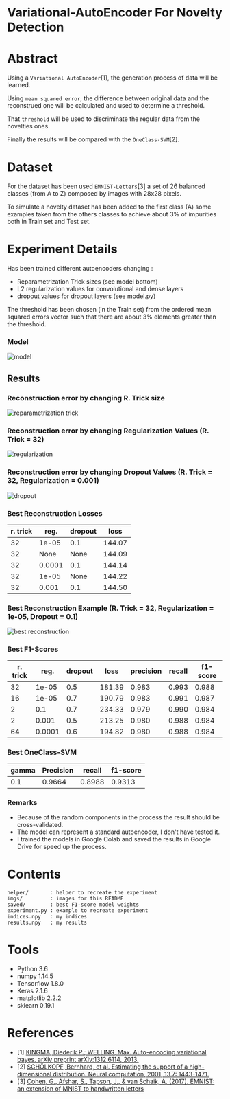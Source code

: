 # Variational-AutoEncoder For Novelty Detection

# Abstract
Using a `Variational AutoEncoder`[1], the generation process of data will be learned.

Using `mean squared error`, the difference between original data and the reconstrued one will be calculated and used to determine a threshold.

That `threshold` will be used to discriminate the regular data from the novelties ones.

Finally the results will be compared with the `OneClass-SVM`[2].

# Dataset
For the dataset has been used `EMNIST-Letters`[3] a set of 26 balanced classes (from A to Z) composed by images with 28x28 pixels.

To simulate a novelty dataset has been added to the first class (A) some examples taken from the others classes to achieve about 3% of impurities both in Train set and Test set.

# Experiment Details
Has been trained different autoencoders changing :
- Reparametrization Trick sizes (see model bottom)
- L2 regularization values for convolutional and dense layers
- dropout values for dropout layers (see model.py)

The threshold has been chosen (in the Train set) from the ordered mean squared errors vector such that there are about 3% elements greater than the threshold.

### Model
![model](imgs/vae.png)

## Results
### Reconstruction error by changing R. Trick size
![reparametrization trick](imgs/hids.png)

### Reconstruction error by changing Regularization Values (R. Trick = 32)
![regularization](imgs/H32.png)

### Reconstruction error by changing Dropout Values (R. Trick = 32, Regularization = 0.001)
![dropout](imgs/H32_R001.png)

### Best Reconstruction Losses
r. trick | reg. | dropout | loss  
-------- | ---- | ------- | ----
32 | 1e-05 | 0.1    | 144.07
32 | None | None | 144.09
32 | 0.0001 | 0.1   | 144.14
32 | 1e-05 |  None | 144.22
32 | 0.001 | 0.1 | 144.50

### Best Reconstruction Example (R. Trick = 32, Regularization = 1e-05, Dropout = 0.1)
![best reconstruction](imgs/best_rec.png)

### Best F1-Scores
r. trick | reg. | dropout | loss | precision | recall | f1-score 
-------- | ---- | ------- | ---- | --------- | ------ | --------
32 | 1e-05 | 0.5    |  181.39  |  0.983  |  0.993  |  0.988  
16 | 1e-05 | 0.7    |  190.79  |  0.983  |  0.991  |  0.987  
2 | 0.1 | 0.7      |  234.33  |  0.979  |  0.990  |  0.984  
2 | 0.001 | 0.5    |  213.25  |  0.980  |  0.988  |  0.984 
64 | 0.0001 | 0.6   |  194.82  |  0.980  |  0.988  |  0.984 

### Best OneClass-SVM
gamma |  Precision | recall | f1-score
----- |  --------- | ------ | --------
0.1   |    0.9664  | 0.8988 |  0.9313 

### Remarks
- Because of the random components in the process the result should be cross-validated.
- The model can represent a standard autoencoder, I don't have tested it.
- I trained the models in Google Colab and saved the results in Google Drive for speed up the process.

# Contents
```
helper/       : helper to recreate the experiment
imgs/         : images for this README
saved/        : best F1-score model weights
experiment.py : example to recreate experiment
indices.npy   : my indices 
results.npy   : my results
```

# Tools
- Python 3.6
- numpy 1.14.5
- Tensorflow 1.8.0
- Keras 2.1.6
- matplotlib 2.2.2
- sklearn 0.19.1

# References
- [1] [KINGMA, Diederik P.; WELLING, Max. Auto-encoding variational bayes. arXiv preprint arXiv:1312.6114, 2013.](https://arxiv.org/pdf/1312.6114.pdf)
- [2] [SCHÖLKOPF, Bernhard, et al. Estimating the support of a high-dimensional distribution. Neural computation, 2001, 13.7: 1443-1471.](https://www.mitpressjournals.org/doi/pdfplus/10.1162/089976601750264965)
- [3] [Cohen, G., Afshar, S., Tapson, J., & van Schaik, A. (2017). EMNIST: an extension of MNIST to handwritten letters](https://www.nist.gov/itl/iad/image-group/emnist-dataset)
